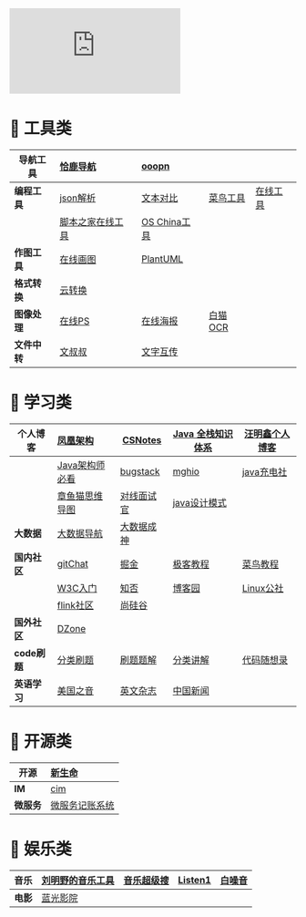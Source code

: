 ![acg](https://www.dmoe.cc/random.php)

# 🔖 工具类

| 导航工具     | [恰鹿导航]( https://hou.qialu999.com/)     | [ooopn](https://www.ooopn.com)                         |                                        |                              |
| ------------ | :----------------------------------------- | :----------------------------------------------------- | -------------------------------------- | ---------------------------- |
| **编程工具** | [json解析]( https://www.sojson.com/)       | [文本对比]( https://www.json.cn/json/jsoncompare.html) | [菜鸟工具](https://c.runoob.com/)      | [在线工具](https://tool.lu/) |
|              | [脚本之家在线工具](http://tools.jb51.net/) | [OS China工具](https://tool.oschina.net/)              |                                        |                              |
| **作图工具** | [在线画图](https://app.diagrams.net)       | [PlantUML](https://plantuml.com/zh/sequence-diagram)   |                                        |                              |
| **格式转换** | [云转换](https://cloudconvert.com/)        |                                                        |                                        |                              |
| **图像处理** | [在线PS](https://www.photopea.com/)        | [在线海报](https://www.canva.cn/)                      | [白猫OCR](https://web.baimiaoapp.com/) |                              |
| **文件中转** | [文叔叔](https://www.wenshushu.cn/)        | [文字互传](https://600s.com/qqaa)                      |                                        |                              |

# 🔖 学习类

| 个人博客     | [凤凰架构](https://icyfenix.cn/summary/)                     | [CSNotes](http://www.cyc2018.xyz/)                           | [Java 全栈知识体系](https://www.pdai.tech/)                  | [汪明鑫个人博客](http://xinyeshuaiqi.cn/)     |
| ------------ | :----------------------------------------------------------- | ------------------------------------------------------------ | ------------------------------------------------------------ | --------------------------------------------- |
|              | [Java架构师必看](https://javajgs.com/)                       | [bugstack](https://bugstack.cn/)                             | [mghio](https://www.mghio.cn/)                               | [java充电社](http://www.itsoku.com/)          |
|              | [章鱼猫思维导图](https://www.processon.com/u/5c89e3fce4b01e76977e388c) | [对线面试官](https://www.zhihu.com/people/Java_3y/posts)     | [java设计模式](https://github.com/iluwatar/java-design-patterns) |                                               |
| **大数据**   | [大数据导航](https://shimin-huang.gitbook.io/doc)            | [大数据成神](https://github.com/wangzhiwubigdata/God-Of-BigData) |                                                              |                                               |
| **国内社区** | [gitChat](https://gitbook.cn/)                               | [掘金](https://juejin.cn/backend/Java)                       | [极客教程](https://geek-docs.com/)                           | [菜鸟教程](https://www.runoob.com/)           |
|              | [W3C入门](https://www.w3cschool.cn/tutorial)                 | [知否](https://segmentfault.com/)                            | [博客园](https://www.cnblogs.com/)                           | [Linux公社](https://www.linuxidc.com/)        |
|              | [flink社区](https://flink-learning.org.cn/)                  | [尚硅谷](http://www.atguigu.com/mst/java/gaopin/17847.html)  |                                                              |                                               |
| **国外社区** | [DZone](https://dzone.com/)                                  |                                                              |                                                              |                                               |
| **code刷题** | [分类刷题](https://codetop.cc/home)                          | [刷题题解](https://www.cnblogs.com/grandyang/)               | [分类讲解](https://xiaochen1024.com/courseware/60b4f11ab1aa91002eb53b18) | [代码随想录](https://www.programmercarl.com/) |
| **英语学习** | [美国之音](m.51voa.com)                                      | [英文杂志](magazinelib.com)                                  | [中国新闻](http://www.chinadaily.com.cn/)                    |                                               |

# 🔖 开源类

| 开源       | [新生命](https://www.newlifex.com/)                     |
| ---------- | :------------------------------------------------------ |
| **IM**     | [cim](https://github.com/crossoverJie/cim)              |
| **微服务** | [微服务记账系统](https://github.com/sqshq/piggymetrics) |

# 🔖 娱乐类

| 音乐     | [刘明野的音乐工具](http://tool.liumingye.cn/music/?page=searchPage&laizi=hou.qialu999.com) | [音乐超级搜](https://hao.qialu999.com/yinyue/) | [Listen1](https://listen1.github.io/listen1/?laizi=hou.qialu999.com) | [白噪音](https://www.bilibili.com/video/BV1mt4y1m7Ls/?spm_id_from=333.337.search-card.all.click) |
| -------- | ------------------------------------------------------------ | ---------------------------------------------- | ------------------------------------------------------------ | ------------------------------------------------------------ |
| **电影** | [蓝光影院](https://lgyy.cc/)                                 |                                                |                                                              |                                                              |

